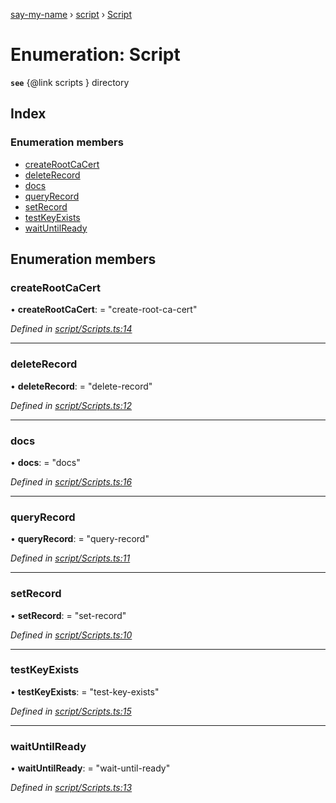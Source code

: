 [say-my-name](../README.md) › [script](../modules/script.md) › [Script](script.script-1.md)

# Enumeration: Script

**`see`** {@link scripts } directory

## Index

### Enumeration members

* [createRootCaCert](script.script-1.md#createrootcacert)
* [deleteRecord](script.script-1.md#deleterecord)
* [docs](script.script-1.md#docs)
* [queryRecord](script.script-1.md#queryrecord)
* [setRecord](script.script-1.md#setrecord)
* [testKeyExists](script.script-1.md#testkeyexists)
* [waitUntilReady](script.script-1.md#waituntilready)

## Enumeration members

###  createRootCaCert

• **createRootCaCert**: = "create-root-ca-cert"

*Defined in [script/Scripts.ts:14](https://github.com/matthewjosephtaylor/say-my-name/blob/0262347/src/js/script/Scripts.ts#L14)*

___

###  deleteRecord

• **deleteRecord**: = "delete-record"

*Defined in [script/Scripts.ts:12](https://github.com/matthewjosephtaylor/say-my-name/blob/0262347/src/js/script/Scripts.ts#L12)*

___

###  docs

• **docs**: = "docs"

*Defined in [script/Scripts.ts:16](https://github.com/matthewjosephtaylor/say-my-name/blob/0262347/src/js/script/Scripts.ts#L16)*

___

###  queryRecord

• **queryRecord**: = "query-record"

*Defined in [script/Scripts.ts:11](https://github.com/matthewjosephtaylor/say-my-name/blob/0262347/src/js/script/Scripts.ts#L11)*

___

###  setRecord

• **setRecord**: = "set-record"

*Defined in [script/Scripts.ts:10](https://github.com/matthewjosephtaylor/say-my-name/blob/0262347/src/js/script/Scripts.ts#L10)*

___

###  testKeyExists

• **testKeyExists**: = "test-key-exists"

*Defined in [script/Scripts.ts:15](https://github.com/matthewjosephtaylor/say-my-name/blob/0262347/src/js/script/Scripts.ts#L15)*

___

###  waitUntilReady

• **waitUntilReady**: = "wait-until-ready"

*Defined in [script/Scripts.ts:13](https://github.com/matthewjosephtaylor/say-my-name/blob/0262347/src/js/script/Scripts.ts#L13)*
